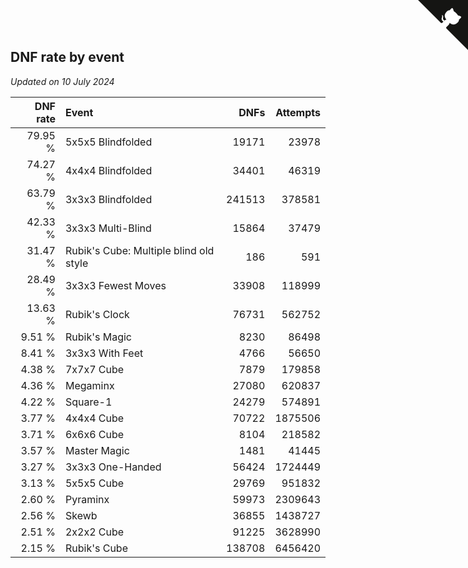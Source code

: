 ## DNF rate by event

*Updated on 10 July 2024*

| DNF rate | Event | DNFs | Attempts |
| ---: | :--- | ---: | ---: |
| 79.95 % | 5x5x5 Blindfolded | 19171 | 23978 |
| 74.27 % | 4x4x4 Blindfolded | 34401 | 46319 |
| 63.79 % | 3x3x3 Blindfolded | 241513 | 378581 |
| 42.33 % | 3x3x3 Multi-Blind | 15864 | 37479 |
| 31.47 % | Rubik's Cube: Multiple blind old style | 186 | 591 |
| 28.49 % | 3x3x3 Fewest Moves | 33908 | 118999 |
| 13.63 % | Rubik's Clock | 76731 | 562752 |
| 9.51 % | Rubik's Magic | 8230 | 86498 |
| 8.41 % | 3x3x3 With Feet | 4766 | 56650 |
| 4.38 % | 7x7x7 Cube | 7879 | 179858 |
| 4.36 % | Megaminx | 27080 | 620837 |
| 4.22 % | Square-1 | 24279 | 574891 |
| 3.77 % | 4x4x4 Cube | 70722 | 1875506 |
| 3.71 % | 6x6x6 Cube | 8104 | 218582 |
| 3.57 % | Master Magic | 1481 | 41445 |
| 3.27 % | 3x3x3 One-Handed | 56424 | 1724449 |
| 3.13 % | 5x5x5 Cube | 29769 | 951832 |
| 2.60 % | Pyraminx | 59973 | 2309643 |
| 2.56 % | Skewb | 36855 | 1438727 |
| 2.51 % | 2x2x2 Cube | 91225 | 3628990 |
| 2.15 % | Rubik's Cube | 138708 | 6456420 |


<a href="https://github.com/jonatanklosko/wca_statistics" class="github-corner" aria-label="View source on Github"><svg width="80" height="80" viewBox="0 0 250 250" style="fill:#151513; color:#fff; position: absolute; top: 0; border: 0; right: 0;" aria-hidden="true"><path d="M0,0 L115,115 L130,115 L142,142 L250,250 L250,0 Z"></path><path d="M128.3,109.0 C113.8,99.7 119.0,89.6 119.0,89.6 C122.0,82.7 120.5,78.6 120.5,78.6 C119.2,72.0 123.4,76.3 123.4,76.3 C127.3,80.9 125.5,87.3 125.5,87.3 C122.9,97.6 130.6,101.9 134.4,103.2" fill="currentColor" style="transform-origin: 130px 106px;" class="octo-arm"></path><path d="M115.0,115.0 C114.9,115.1 118.7,116.5 119.8,115.4 L133.7,101.6 C136.9,99.2 139.9,98.4 142.2,98.6 C133.8,88.0 127.5,74.4 143.8,58.0 C148.5,53.4 154.0,51.2 159.7,51.0 C160.3,49.4 163.2,43.6 171.4,40.1 C171.4,40.1 176.1,42.5 178.8,56.2 C183.1,58.6 187.2,61.8 190.9,65.4 C194.5,69.0 197.7,73.2 200.1,77.6 C213.8,80.2 216.3,84.9 216.3,84.9 C212.7,93.1 206.9,96.0 205.4,96.6 C205.1,102.4 203.0,107.8 198.3,112.5 C181.9,128.9 168.3,122.5 157.7,114.1 C157.9,116.9 156.7,120.9 152.7,124.9 L141.0,136.5 C139.8,137.7 141.6,141.9 141.8,141.8 Z" fill="currentColor" class="octo-body"></path></svg></a><style>.github-corner:hover .octo-arm{animation:octocat-wave 560ms ease-in-out}@keyframes octocat-wave{0%,100%{transform:rotate(0)}20%,60%{transform:rotate(-25deg)}40%,80%{transform:rotate(10deg)}}@media (max-width:500px){.github-corner:hover .octo-arm{animation:none}.github-corner .octo-arm{animation:octocat-wave 560ms ease-in-out}}</style>
